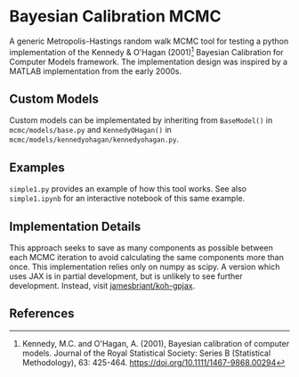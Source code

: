 # Bayesian Calibration MCMC

A generic Metropolis-Hastings random walk MCMC tool for testing a python implementation of the Kennedy & O'Hagan (2001)[^1] Bayesian Calibration for Computer Models framework. The implementation design was inspired by a MATLAB implementation from the early 2000s.

## Custom Models

Custom models can be implementated by inheriting from `BaseModel()` in `mcmc/models/base.py` and `KennedyOHagan()` in `mcmc/models/kennedyohagan/kennedyohagan.py`.

## Examples

`simple1.py` provides an example of how this tool works. See also `simple1.ipynb` for an interactive notebook of this same example.

## Implementation Details

This approach seeks to save as many components as possible between each MCMC iteration to avoid calculating the same components more than once.
This implementation relies only on numpy as scipy. A version which uses JAX is in partial development, but is unlikely to see further development. Instead, visit [jamesbriant/koh-gpjax](https://github.com/jamesbriant/KOH-GPJax).

## References
[^1]: Kennedy, M.C. and O'Hagan, A. (2001), Bayesian calibration of computer models. Journal of the Royal Statistical Society: Series B (Statistical Methodology), 63: 425-464. https://doi.org/10.1111/1467-9868.00294
